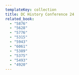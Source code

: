 ```yaml
---
templateKey: collection
title: DC History Conference 24
related_book:
  - "5876"
  - "5628"
  - "5776"
  - "5315"
  - "5943"
  - "6061"
  - "5389"
  - "5375"
  - "5493"
  - "4920"
---
```

